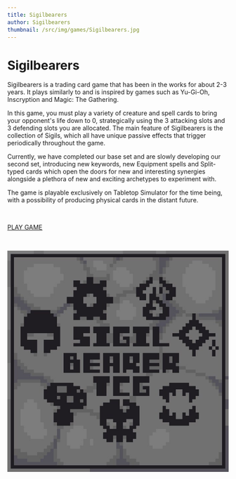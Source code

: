 ```yaml
---
title: Sigilbearers
author: Sigilbearers
thumbnail: /src/img/games/Sigilbearers.jpg
---
```


# Sigilbearers

Sigilbearers is a trading card game that has been in the works for about 2-3 years. It plays similarly to and is inspired by games such as Yu-Gi-Oh, Inscryption and Magic: The Gathering. 

In this game, you must play a variety of creature and spell cards to bring your opponent's life down to 0, strategically using the 3 attacking slots and 3 defending slots you are allocated. The main feature of Sigilbearers is the collection of Sigils, which all have unique passive effects that trigger periodically throughout the game.

Currently, we have completed our base set and are slowly developing our second set, introducing new keywords, new Equipment spells and Split-typed cards which open the doors for new and interesting synergies alongside a plethora of new and exciting archetypes to experiment with.

The game is playable exclusively on Tabletop Simulator for the time being, with a possibility of producing physical cards in the distant future.

<br>

[PLAY GAME](https://steamcommunity.com/sharedfiles/filedetails/?id=3346204372)

<br>

![Sigilbearers](/src/img/games/Sigilbearers.jpg)